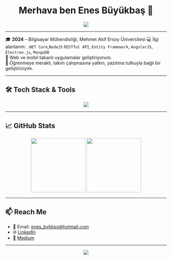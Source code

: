 <h1 align="center">Merhava ben Enes Büyükbaş 👋</h1>

<p align="center">
  <img src="https://readme-typing-svg.herokuapp.com?font=Fira+Code&size=22&pause=1000&color=3AB3FF&center=true&vCenter=true&width=435&lines=Software+Developer;Backend+%7C+.NET+Core+%7C+Rest+API;Loves+learning+new+technologies!" />
</p>

---

🎓 **2024** – Bilgisayar Mühendisliği, Mehmet Akif Ersoy Üniversitesi 
💻 İlgi alanlarım: `.NET Core`,`NodeJS` `RESTful API`, `Entity Framework`,  `AngularJS`, `Electron.js`, `MongoDB`  
📌 Web ve mobil tabanlı uygulamalar geliştiriyorum.  
🚀 Öğrenmeye meraklı, takım çalışmasına yatkın, yazılıma tutkuyla bağlı bir geliştiriciyim.

---

## 🛠️ Tech Stack & Tools

<p align="center">
  <img src="https://skillicons.dev/icons?i=dotnet,cs,js,html,css,angular,redis,mongodb,mysql,git,github,visualstudio,vscode" />
</p>

---

## 📈 GitHub Stats

<p align="center">
  <img src="https://github-readme-stats.vercel.app/api?username=enesbuyukbas&show_icons=true&theme=radical" height="170" />
  <img src="https://github-readme-stats.vercel.app/api/top-langs/?username=enesbuyukbas&layout=compact&theme=radical" height="170" />
</p>

---

## 📫 Reach Me
- 📧 Email: enes_bykbss@hotmail.com  
- 🌐 [LinkedIn](https://www.linkedin.com/in/enesbuyukbas/)  
- 📝 [Medium](https://medium.com/@enesbuyukbas)

---

<p align="center">
  <img src="https://github-profile-trophy.vercel.app/?username=enesbuyukbas&theme=onedark&margin-w=10&margin-h=10" />
</p>
